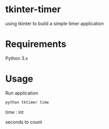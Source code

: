 # tkinter-timer
 using tkinter to build a simple timer application

# Requirements
Python 3.x

# Usage

Run application 
```bash
python tktimer time 
```
time : int
    
seconds to count
